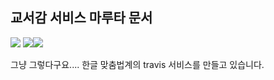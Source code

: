 ## 교서감 서비스 마루타 문서
[![](https://img.shields.io/badge/endpoint.svg?url=https://api.gyoseogam.kr/badge/gh/wisedog/gyoseogam-sample-doc/rating)](https://gyoseogam.kr/project/gh/wisedog/gyoseogam-sample-doc) [![](https://img.shields.io/badge/endpoint.svg?url=https://api.gyoseogam.kr/badge/gh/wisedog/gyoseogam-sample-doc/suggests)](https://gyoseogam.kr/project/gh/wisedog/gyoseogam-sample-doc)[![](https://img.shields.io/badge/endpoint.svg?url=https://api.gyoseogam.kr/badge/gh/wisedog/gyoseogam-sample-doc/sentence)](https://gyoseogam.kr/project/gh/wisedog/gyoseogam-sample-doc)

그냥 그렇다구요.... 한글 맞춤법계의 travis 서비스를 만들고 있습니다.